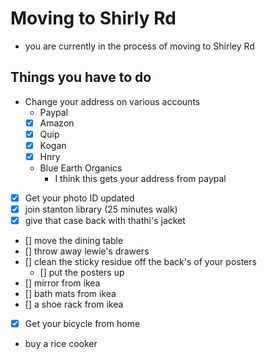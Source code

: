 # Moving to Shirly Rd
- you are currently in the process of moving to Shirley Rd

## Things you have to do
- Change your address on various accounts
  - Paypal
  - [x] Amazon
  - [x] Quip
  - [x] Kogan
  - [x] Hnry
  - Blue Earth Organics
    - I think this gets your address from paypal
- [x] Get your photo ID updated
- [x] join stanton library (25 minutes walk)
- [x] give that case back with thathi's jacket
- [] move the dining table 
- [] throw away lewie's drawers
- [] clean the sticky residue off the back's of your posters
  - [] put the posters up
- [] mirror from ikea
- [] bath mats from ikea
- [] a shoe rack from ikea

- [x] Get your bicycle from home
- buy a rice cooker

